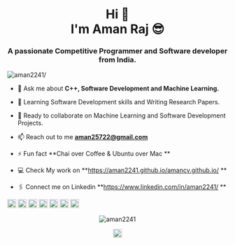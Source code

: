 <h1 align="center">Hi 👋 <br> I'm Aman Raj 😎</h1>
<h3 align="center">A passionate Competitive Programmer and Software developer from India.</h3>
<p align="left"> <img src=https://komarev.com/ghpvc/?username=aman2241 alt=aman2241/> </p>


- 💬 Ask me about **C++, Software Development and Machine Learning.**

- 🎯 Learning Software Development skills and Writing Research Papers.

- 🙋 Ready to collaborate on Machine Learning and Software Development Projects.

- 📫 Reach out to me **aman25722@gmail.com**

- ⚡ Fun fact **Chai over Coffee & Ubuntu over Mac **

- 💻 Check My work on **https://aman2241.github.io/amancv.github.io/ **

- 🖇️ Connect me on Linkedin **https://www.linkedin.com/in/aman2241/ **




<p align="left"><img src=https://konpa.github.io/devicon/devicon.git/icons/c/c-original.svg alt=c width="20" height="20"/> <img src=https://konpa.github.io/devicon/devicon.git/icons/cplusplus/cplusplus-original.svg alt=cplusplus width="20" height="20"/> <img src=https://konpa.github.io/devicon/devicon.git/icons/css3/css3-original-wordmark.svg alt=css3 width="20" height="20"/> <img src=https://konpa.github.io/devicon/devicon.git/icons/html5/html5-original-wordmark.svg alt=html5 width="20" height="20"/> <img src=https://konpa.github.io/devicon/devicon.git/icons/javascript/javascript-original.svg alt=javascript width="20" height="20"/> <img src=https://konpa.github.io/devicon/devicon.git/icons/mysql/mysql-original-wordmark.svg alt=mysql width="20" height="20"/> <img src=https://konpa.github.io/devicon/devicon.git/icons/python/python-original-wordmark.svg alt=python width="20" height="20"/></p><p align="center"> <img src=https://github-readme-stats.vercel.app/api?username=aman2241&show_icons=true alt=aman2241 /> </p>

<p align="center">
<a href=https://linkedin.com/in/aman2241 target="blank"><img align="center" src=https://cdn.jsdelivr.net/npm/simple-icons@3.0.1/icons/linkedin.svg alt="aman2241" height="20" width="20" /></a>
</p>
